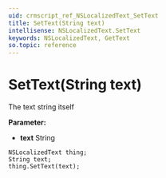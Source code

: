 ```yaml
---
uid: crmscript_ref_NSLocalizedText_SetText
title: SetText(String text)
intellisense: NSLocalizedText.SetText
keywords: NSLocalizedText, GetText
so.topic: reference
---
```


# SetText(String text)

The text string itself

**Parameter:** 
* **text** String

```crmscript
NSLocalizedText thing;
String text;
thing.SetText(text);
```

